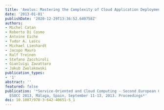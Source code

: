 ```yaml
---
title: 'Aeolus: Mastering the Complexity of Cloud Application Deployment'
date: '2013-01-01'
publishDate: '2020-12-29T13:36:52.640758Z'
authors:
- Michel Catan
- Roberto Di Cosmo
- Antoine Eiche
- Tudor A. Lascu
- Michael Lienhardt
- Jacopo Mauro
- Ralf Treinen
- Stefano Zacchiroli
- Gianluigi Zavattaro
- Jakub Zwolakowski
publication_types:
- '1'
abstract: ''
featured: false
publication: '*Service-Oriented and Cloud Computing - Second European Conference,
  ESOCC 2013, Málaga, Spain, September 11-13, 2013. Proceedings*'
doi: 10.1007/978-3-642-40651-5_1
---
```


